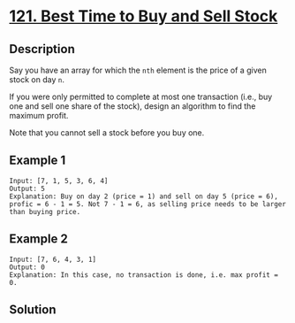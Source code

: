 # [121. Best Time to Buy and Sell Stock](https://leetcode.com/problems/best-time-to-buy-and-sell-stock/)

## Description

Say you have an array for which the `nth` element is the price of a given stock on day `n`.

If you were only permitted to complete at most one transaction (i.e., buy one and sell one share of the stock), design an algorithm to find the maximum profit.

Note that you cannot sell a stock before you buy one.

## Example 1

```example
Input: [7, 1, 5, 3, 6, 4]
Output: 5
Explanation: Buy on day 2 (price = 1) and sell on day 5 (price = 6), profic = 6 - 1 = 5. Not 7 - 1 = 6, as selling price needs to be larger than buying price.
```

## Example 2

```example
Input: [7, 6, 4, 3, 1]
Output: 0
Explanation: In this case, no transaction is done, i.e. max profit = 0.
```

## Solution

```javascript

```
